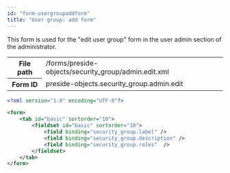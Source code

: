 ```yaml
---
id: "form-usergroupaddform"
title: "User group: add form"
---
```


This form is used for the "edit user group" form in the user admin section of the administrator.

<div class="table-responsive"><table class="table table-condensed"><tr><th>File path</th><td>/forms/preside-objects/security_group/admin.edit.xml</td></tr><tr><th>Form ID</th><td>preside-objects.security_group.admin.edit</td></tr></table></div>

```xml
<?xml version="1.0" encoding="UTF-8"?>

<form>
    <tab id="basic" sortorder="10">
        <fieldset id="basic" sortorder="10">
            <field binding="security_group.label" />
            <field binding="security_group.description" />
            <field binding="security_group.roles"  />
        </fieldset>
    </tab>
</form>
```